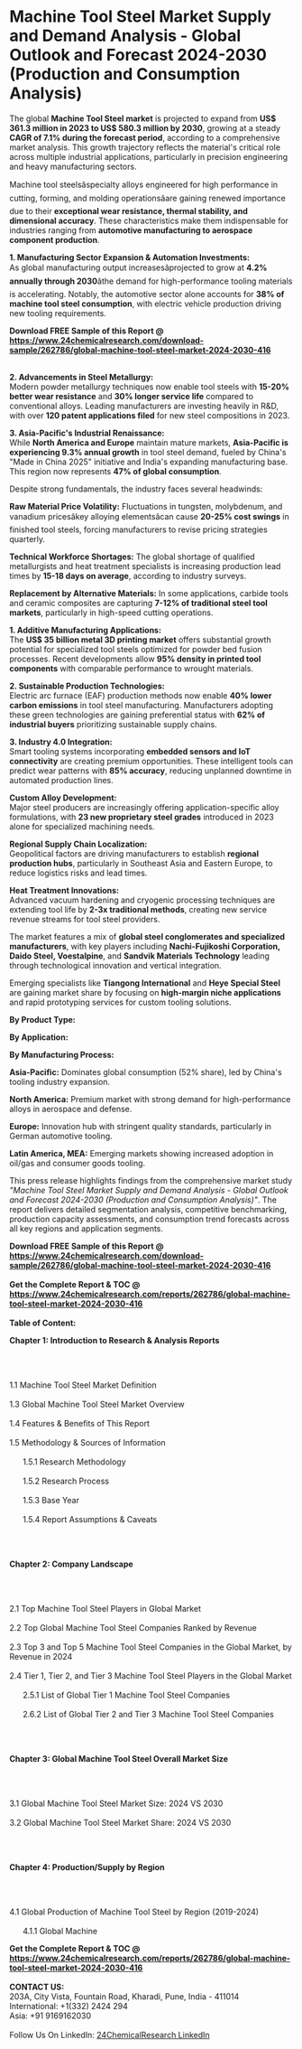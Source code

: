 <h1>Machine Tool Steel Market Supply and Demand Analysis - Global Outlook and Forecast 2024-2030 (Production and Consumption Analysis)</h1><p>The global <strong>Machine Tool Steel market</strong> is projected to expand from <strong>US$ 361.3 million in 2023 to US$ 580.3 million by 2030</strong>, growing at a steady <strong>CAGR of 7.1% during the forecast period</strong>, according to a comprehensive market analysis. This growth trajectory reflects the material's critical role across multiple industrial applications, particularly in precision engineering and heavy manufacturing sectors.</p><p>Machine tool steelsâspecialty alloys engineered for high performance in cutting, forming, and molding operationsâare gaining renewed importance due to their <strong>exceptional wear resistance, thermal stability, and dimensional accuracy</strong>. These characteristics make them indispensable for industries ranging from <strong>automotive manufacturing to aerospace component production</strong>.</p><p><strong>1. Manufacturing Sector Expansion &amp; Automation Investments:</strong><br>
As global manufacturing output increasesâprojected to grow at <strong>4.2% annually through 2030</strong>âthe demand for high-performance tooling materials is accelerating. Notably, the automotive sector alone accounts for <strong>38% of machine tool steel consumption</strong>, with electric vehicle production driving new tooling requirements.</p><div><b>Download FREE Sample of this Report @ 
            <a href="https://www.24chemicalresearch.com/download-sample/262786/global-machine-tool-steel-market-2024-2030-416">
            https://www.24chemicalresearch.com/download-sample/262786/global-machine-tool-steel-market-2024-2030-416</a></b></div><br><p><strong>2. Advancements in Steel Metallurgy:</strong><br>
Modern powder metallurgy techniques now enable tool steels with <strong>15-20% better wear resistance</strong> and <strong>30% longer service life</strong> compared to conventional alloys. Leading manufacturers are investing heavily in R&amp;D, with over <strong>120 patent applications filed</strong> for new steel compositions in 2023.</p><p><strong>3. Asia-Pacific's Industrial Renaissance:</strong><br>
While <strong>North America and Europe</strong> maintain mature markets, <strong>Asia-Pacific is experiencing 9.3% annual growth</strong> in tool steel demand, fueled by China's "Made in China 2025" initiative and India's expanding manufacturing base. This region now represents <strong>47% of global consumption</strong>.</p><p>Despite strong fundamentals, the industry faces several headwinds:</p><p><strong>Raw Material Price Volatility:</strong> Fluctuations in tungsten, molybdenum, and vanadium pricesâkey alloying elementsâcan cause <strong>20-25% cost swings</strong> in finished tool steels, forcing manufacturers to revise pricing strategies quarterly.</p><p><strong>Technical Workforce Shortages:</strong> The global shortage of qualified metallurgists and heat treatment specialists is increasing production lead times by <strong>15-18 days on average</strong>, according to industry surveys.</p><p><strong>Replacement by Alternative Materials:</strong> In some applications, carbide tools and ceramic composites are capturing <strong>7-12% of traditional steel tool markets</strong>, particularly in high-speed cutting operations.</p><p><strong>1. Additive Manufacturing Applications:</strong><br>
The <strong>US$ 35 billion metal 3D printing market</strong> offers substantial growth potential for specialized tool steels optimized for powder bed fusion processes. Recent developments allow <strong>95% density in printed tool components</strong> with comparable performance to wrought materials.</p><p><strong>2. Sustainable Production Technologies:</strong><br>
Electric arc furnace (EAF) production methods now enable <strong>40% lower carbon emissions</strong> in tool steel manufacturing. Manufacturers adopting these green technologies are gaining preferential status with <strong>62% of industrial buyers</strong> prioritizing sustainable supply chains.</p><p><strong>3. Industry 4.0 Integration:</strong><br>
Smart tooling systems incorporating <strong>embedded sensors and IoT connectivity</strong> are creating premium opportunities. These intelligent tools can predict wear patterns with <strong>85% accuracy</strong>, reducing unplanned downtime in automated production lines.</p><p><strong>Custom Alloy Development:</strong><br>
	Major steel producers are increasingly offering application-specific alloy formulations, with <strong>23 new proprietary steel grades</strong> introduced in 2023 alone for specialized machining needs.</p><p><strong>Regional Supply Chain Localization:</strong><br>
	Geopolitical factors are driving manufacturers to establish <strong>regional production hubs</strong>, particularly in Southeast Asia and Eastern Europe, to reduce logistics risks and lead times.</p><p><strong>Heat Treatment Innovations:</strong><br>
	Advanced vacuum hardening and cryogenic processing techniques are extending tool life by <strong>2-3x traditional methods</strong>, creating new service revenue streams for tool steel providers.</p><p>The market features a mix of <strong>global steel conglomerates and specialized manufacturers</strong>, with key players including <strong>Nachi-Fujikoshi Corporation, Daido Steel, Voestalpine</strong>, and <strong>Sandvik Materials Technology</strong> leading through technological innovation and vertical integration.</p><p>Emerging specialists like <strong>Tiangong International</strong> and <strong>Heye Special Steel</strong> are gaining market share by focusing on <strong>high-margin niche applications</strong> and rapid prototyping services for custom tooling solutions.</p><p><strong>By Product Type:</strong></p><p><strong>By Application:</strong></p><p><strong>By Manufacturing Process:</strong></p><p><strong>Asia-Pacific:</strong> Dominates global consumption (52% share), led by China's tooling industry expansion.</p><p><strong>North America:</strong> Premium market with strong demand for high-performance alloys in aerospace and defense.</p><p><strong>Europe:</strong> Innovation hub with stringent quality standards, particularly in German automotive tooling.</p><p><strong>Latin America, MEA:</strong> Emerging markets showing increased adoption in oil/gas and consumer goods tooling.</p><p>This press release highlights findings from the comprehensive market study <em>"Machine Tool Steel Market Supply and Demand Analysis - Global Outlook and Forecast 2024-2030 (Production and Consumption Analysis)"</em>. The report delivers detailed segmentation analysis, competitive benchmarking, production capacity assessments, and consumption trend forecasts across all key regions and application segments.</p><div><b>Download FREE Sample of this Report @ 
            <a href="https://www.24chemicalresearch.com/download-sample/262786/global-machine-tool-steel-market-2024-2030-416">
            https://www.24chemicalresearch.com/download-sample/262786/global-machine-tool-steel-market-2024-2030-416</a></b></div><br><div><b>Get the Complete Report & TOC @ 
            <a href="https://www.24chemicalresearch.com/reports/262786/global-machine-tool-steel-market-2024-2030-416">
            https://www.24chemicalresearch.com/reports/262786/global-machine-tool-steel-market-2024-2030-416</a></b></div><br>
            <b>Table of Content:</b><p><p><strong>Chapter 1: Introduction to Research &amp; Analysis Reports</strong></p><br />
<br />
<p>1.1 Machine Tool Steel Market Definition<br /><br />
1.3 Global Machine Tool Steel Market Overview<br /><br />
1.4 Features &amp; Benefits of This Report<br /><br />
1.5 Methodology &amp; Sources of Information<br /><br />
&nbsp;&nbsp;&nbsp;&nbsp;&nbsp; 1.5.1 Research Methodology<br /><br />
&nbsp;&nbsp;&nbsp;&nbsp;&nbsp; 1.5.2 Research Process<br /><br />
&nbsp;&nbsp;&nbsp;&nbsp;&nbsp; 1.5.3 Base Year<br /><br />
&nbsp;&nbsp;&nbsp;&nbsp;&nbsp; 1.5.4 Report Assumptions &amp; Caveats</p><br />
<br />
<p><strong>Chapter 2: Company Landscape</strong></p><br />
<br />
<p>2.1 Top Machine Tool Steel Players in Global Market<br /><br />
2.2 Top Global Machine Tool Steel Companies Ranked by Revenue<br /><br />
2.3 Top 3 and Top 5 Machine Tool Steel Companies in the Global Market, by Revenue in 2024<br /><br />
2.4 Tier 1, Tier 2, and Tier 3 Machine Tool Steel Players in the Global Market<br /><br />
&nbsp;&nbsp;&nbsp;&nbsp;&nbsp; 2.5.1 List of Global Tier 1 Machine Tool Steel Companies<br /><br />
&nbsp;&nbsp;&nbsp;&nbsp;&nbsp; 2.6.2 List of Global Tier 2 and Tier 3 Machine Tool Steel Companies</p><br />
<br />
<p><strong>Chapter 3: Global Machine Tool Steel Overall Market Size</strong></p><br />
<br />
<p>3.1 Global Machine Tool Steel Market Size: 2024 VS 2030<br /><br />
3.2 Global Machine Tool Steel Market Share: 2024 VS 2030</p><br />
<br />
<p><strong>Chapter 4: Production/Supply by Region</strong></p><br />
<br />
<p>4.1 Global Production of Machine Tool Steel by Region (2019-2024)<br /><br />
&nbsp;&nbsp;&nbsp;&nbsp;&nbsp; 4.1.1 Global Machine </p><div><b>Get the Complete Report & TOC @ 
            <a href="https://www.24chemicalresearch.com/reports/262786/global-machine-tool-steel-market-2024-2030-416">
            https://www.24chemicalresearch.com/reports/262786/global-machine-tool-steel-market-2024-2030-416</a></b></div><br><b>CONTACT US:</b><br>
            203A, City Vista, Fountain Road, Kharadi, Pune, India - 411014<br>
            International: +1(332) 2424 294<br>
            Asia: +91 9169162030 <br><br>
            Follow Us On LinkedIn: <a href="https://www.linkedin.com/company/24chemicalresearch/">24ChemicalResearch LinkedIn</a>